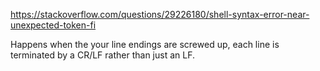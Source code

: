https://stackoverflow.com/questions/29226180/shell-syntax-error-near-unexpected-token-fi

Happens when the your line endings are screwed up, each line is terminated by a CR/LF rather than just an LF.


